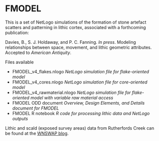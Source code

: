 # FMODEL
This is a set of NetLogo simulations of the formation of stone artefact scatters and patterning in lithic cortex, associated with a forthcoming publication:

Davies, B., S. J. Holdaway, and P. C. Fanning. *In press*. Modeling relationships between space, movement, and lithic geometric attributes. Accepted to *American Antiquity*.

Files available
* FMODEL_v4_flakes.nlogo *NetLogo simulation file for flake-oriented model*
* FMODEL_v4_cores.nlogo *NetLogo simulation file for core-oriented model*
* FMODEL_v4_rawmaterial.nlogo *NetLogo simulation file for flake-oriented model with variable raw material access*
* FMODEL ODD document *Overview, Design Elements, and Details document for FMODEL*
* FMODEL R notebook *R code for processing lithic data and NetLogo outputs*

Lithic and scald (exposed survey areas) data from Rutherfords Creek can be found at the [WNSWAP blog](http://wnswap.blogs.auckland.ac.nz/).
